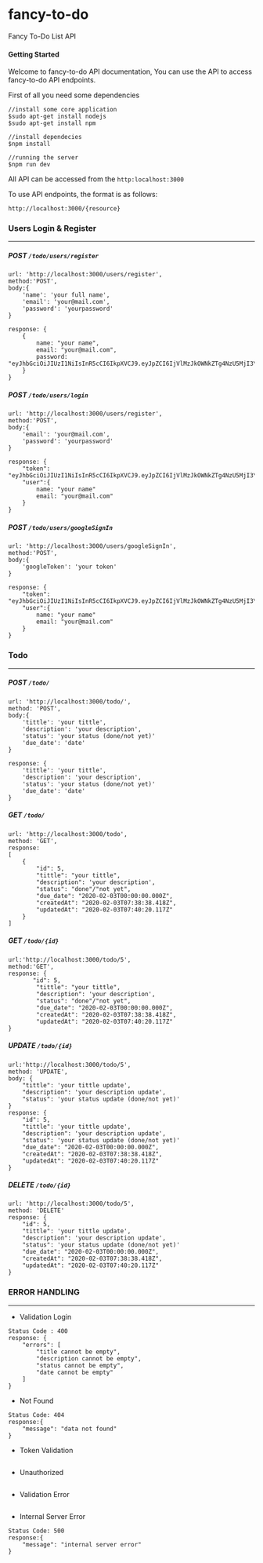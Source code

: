 # fancy-to-do
Fancy To-Do List API

#### Getting Started

Welcome to fancy-to-do API documentation, You can use the API to access fancy-to-do API
endpoints.

First of all you need some dependencies

```
//install some core application
$sudo apt-get install nodejs
$sudo apt-get install npm

//install dependecies
$npm install

//running the server
$npm run dev
```

All API can be accessed from the `http:localhost:3000`

To use API endpoints, the format is as follows:

`http://localhost:3000/{resource}`

###  Users Login & Register

------

##### POST `/todo/users/register`

```
url: 'http://localhost:3000/users/register',
method:'POST',
body:{
	'name': 'your full name',
	'email': 'your@mail.com',
	'password': 'yourpassword'
}

response: {
	{
		name: "your name",
		email: "your@mail.com",
		password: "eyJhbGciOiJIUzI1NiIsInR5cCI6IkpXVCJ9.eyJpZCI6IjVlMzJkOWNkZTg4NzU5MjI3Yj"
	}
}
```
##### POST `/todo/users/login`

```
url: 'http://localhost:3000/users/register',
method:'POST',
body:{
	'email': 'your@mail.com',
	'password': 'yourpassword'
}

response: {
	"token": "eyJhbGciOiJIUzI1NiIsInR5cCI6IkpXVCJ9.eyJpZCI6IjVlMzJkOWNkZTg4NzU5MjI3Yjc2YjQwZCIsInVzZXJuYW1lIjoidXNlcnRlc3Rkb2MiLCJpYXQiOjE1ODAzOTA4NjF9.BQy_CFlWbEN3_HR9i2hiYnledD2ojH3YPFmp7iHj36Q",
	"user":{
		name: "your name"
		email: "your@mail.com"
	}
}

```
##### POST `/todo/users/googleSignIn`

```
url: 'http://localhost:3000/users/googleSignIn',
method:'POST',
body:{
	'googleToken': 'your token'
}

response: {
	"token": "eyJhbGciOiJIUzI1NiIsInR5cCI6IkpXVCJ9.eyJpZCI6IjVlMzJkOWNkZTg4NzU5MjI3Yjc2YjQwZCIsInVzZXJuYW1lIjoidXNlcnRlc3Rkb2MiLCJpYXQiOjE1ODAzOTA4NjF9.BQy_CFlWbEN3_HR9i2hiYnledD2ojH3YPFmp7iHj36Q",
	"user":{
		name: "your name"
		email: "your@mail.com"
	}
}

```


### Todo

-----

##### POST `/todo/`

```
url: 'http://localhost:3000/todo/',
method: 'POST',
body:{
	'tittle': 'your tittle',
	'description': 'your description',
	'status': 'your status (done/not yet)'
	'due_date': 'date'
}

response: {
	'tittle': 'your tittle',
	'description': 'your description',
	'status': 'your status (done/not yet)'
	'due_date': 'date'
}
```
##### GET `/todo/`

```
url: 'http://localhost:3000/todo',
method: 'GET',
response:
[
    {
        "id": 5,
        "tittle": "your tittle",
        "description": 'your description',
        "status": "done"/"not yet",
        "due_date": "2020-02-03T00:00:00.000Z",
        "createdAt": "2020-02-03T07:38:38.418Z",
        "updatedAt": "2020-02-03T07:40:20.117Z"
    }
]
```
##### GET `/todo/{id}`

```
url:'http://localhost:3000/todo/5',
method:'GET',
response: {
	   "id": 5,
        "tittle": "your tittle",
        "description": 'your description',
        "status": "done"/"not yet",
        "due_date": "2020-02-03T00:00:00.000Z",
        "createdAt": "2020-02-03T07:38:38.418Z",
        "updatedAt": "2020-02-03T07:40:20.117Z"
}

```
##### UPDATE `/todo/{id}`

```
url:'http://localhost:3000/todo/5',
method: 'UPDATE',
body: {
	"tittle": 'your tittle update',
	"description": 'your description update',
	"status": 'your status update (done/not yet)'
}
response: {
    "id": 5,
    "tittle": 'your tittle update',
    "description": 'your description update',
    "status": 'your status update (done/not yet)'
    "due_date": "2020-02-03T00:00:00.000Z",
    "createdAt": "2020-02-03T07:38:38.418Z",
    "updatedAt": "2020-02-03T07:40:20.117Z"
}
```
##### DELETE `/todo/{id}`

```
url: 'http://localhost:3000/todo/5',
method: 'DELETE'
response: {
	"id": 5,
    "tittle": 'your tittle update',
    "description": 'your description update',
    "status": 'your status update (done/not yet)'
    "due_date": "2020-02-03T00:00:00.000Z",
    "createdAt": "2020-02-03T07:38:38.418Z",
    "updatedAt": "2020-02-03T07:40:20.117Z"
}
```

### ERROR HANDLING

------

- Validation Login

```
Status Code : 400
response: {
    "errors": [
        "title cannot be empty",
        "description cannot be empty",
        "status cannot be empty",
        "date cannot be empty"
    ]
}
```

- Not Found

```
Status Code: 404
response:{
    "message": "data not found"
}
```

- Token Validation

```

```

- Unauthorized

```

```

- Validation Error

```

```

- Internal Server Error

```
Status Code: 500
response:{
	"message": "internal server error"
}
```